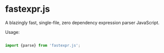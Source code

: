 # fastexpr.js

A blazingly fast, single-file, zero dependency expression parser JavaScript.

Usage:

```typescript

import {parse} from 'fastexpr.js';

```
